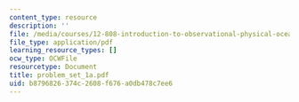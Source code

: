```yaml
---
content_type: resource
description: ''
file: /media/courses/12-808-introduction-to-observational-physical-oceanography-fall-2004/b8796826374c2608f676a0db478c7ee6_problem_set_1a.pdf
file_type: application/pdf
learning_resource_types: []
ocw_type: OCWFile
resourcetype: Document
title: problem_set_1a.pdf
uid: b8796826-374c-2608-f676-a0db478c7ee6
---
```

